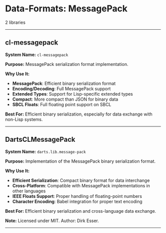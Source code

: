 # Data-Formats: MessagePack

2 libraries

---

## cl-messagepack

**System Name:** `cl-messagepack`

**Purpose:** MessagePack serialization format implementation.

**Why Use It:**
- **MessagePack**: Efficient binary serialization format
- **Encoding/Decoding**: Full MessagePack support
- **Extended Types**: Support for Lisp-specific extended types
- **Compact**: More compact than JSON for binary data
- **SBCL Floats**: Full floating point support on SBCL

**Best For:** Efficient binary serialization, especially for data exchange with non-Lisp systems.

---


## DartsCLMessagePack

**System Name:** `darts.lib.message-pack`

**Purpose:** Implementation of the MessagePack binary serialization format.

**Why Use It:**
- **Efficient Serialization**: Compact binary format for data interchange
- **Cross-Platform**: Compatible with MessagePack implementations in other languages
- **IEEE Floats Support**: Proper handling of floating-point numbers
- **Character Encoding**: Babel integration for proper text encoding

**Best For:** Efficient binary serialization and cross-language data exchange.

**Note:** Licensed under MIT. Author: Dirk Esser.

---


